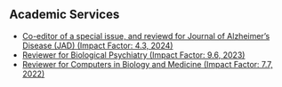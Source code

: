 ## Academic Services

<ul style="margin:0 0 5px;">
  <li><a href="https://www.j-alz.com/"><autocolor>Co-editor of a special issue, and reviewd for Journal of Alzheimer’s Disease (JAD) (Impact Factor: 4.3, 2024)</autocolor></a></li>
  <li><a href="https://www.biologicalpsychiatryjournal.com/"><autocolor>Reviewer for Biological Psychiatry (Impact Factor: 9.6, 2023)</autocolor></a></li>
  <li><a href="https://www.sciencedirect.com/journal/computers-in-biology-and-medicine"><autocolor>Reviewer for Computers in Biology and Medicine (Impact Factor: 7.7, 2022)</autocolor></a></li>
</ul>
